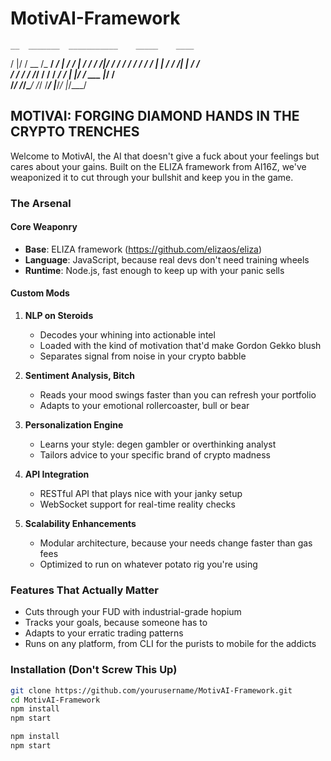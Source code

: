 # MotivAI-Framework

    __  _______  ___________    _____    ____
   /  |/  / __ \/_  __/  _/ |  / /   |  /  _/
  / /|_/ / / / / / /  / / | | / / /| |  / /  
 / /  / / /_/ / / / _/ /  | |/ / ___ |_/ /   
/_/  /_/\____/ /_/ /___/  |___/_/  |_/___/   

## MOTIVAI: FORGING DIAMOND HANDS IN THE CRYPTO TRENCHES

Welcome to MotivAI, the AI that doesn't give a fuck about your feelings but cares about your gains. Built on the ELIZA framework from AI16Z, we've weaponized it to cut through your bullshit and keep you in the game.

### The Arsenal

#### Core Weaponry
- **Base**: ELIZA framework (https://github.com/elizaos/eliza)
- **Language**: JavaScript, because real devs don't need training wheels
- **Runtime**: Node.js, fast enough to keep up with your panic sells

#### Custom Mods
1. **NLP on Steroids**
   - Decodes your whining into actionable intel
   - Loaded with the kind of motivation that'd make Gordon Gekko blush
   - Separates signal from noise in your crypto babble

2. **Sentiment Analysis, Bitch**
   - Reads your mood swings faster than you can refresh your portfolio
   - Adapts to your emotional rollercoaster, bull or bear

3. **Personalization Engine**
   - Learns your style: degen gambler or overthinking analyst
   - Tailors advice to your specific brand of crypto madness

4. **API Integration**
   - RESTful API that plays nice with your janky setup
   - WebSocket support for real-time reality checks

5. **Scalability Enhancements**
   - Modular architecture, because your needs change faster than gas fees
   - Optimized to run on whatever potato rig you're using

### Features That Actually Matter
- Cuts through your FUD with industrial-grade hopium
- Tracks your goals, because someone has to
- Adapts to your erratic trading patterns
- Runs on any platform, from CLI for the purists to mobile for the addicts

### Installation (Don't Screw This Up)
```bash
git clone https://github.com/yourusername/MotivAI-Framework.git
cd MotivAI-Framework
npm install
npm start

npm install
npm start
